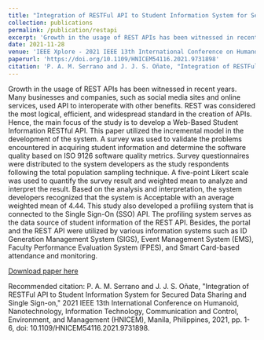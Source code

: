 ```yaml
---
title: "Integration of RESTFul API to Student Information System for Secured Data Sharing and Single Sign-on"
collection: publications
permalink: /publication/restapi
excerpt: 'Growth in the usage of REST APIs has been witnessed in recent years. Many businesses and companies, such as social media sites and online services, used API to interoperate with other benefits. REST was considered the most logical, efficient, and widespread standard in the creation of APIs. Hence, the main focus of the study is to develop a Web-Based Student Information RESTful API. This paper utilized the incremental model in the development of the system. A survey was used to validate the problems encountered in acquiring student information and determine the software quality based on ISO 9126 software quality metrics. Survey questionnaires were distributed to the system developers as the study respondents following the total population sampling technique. A five-point Likert scale was used to quantify the survey result and weighted mean to analyze and interpret the result. Based on the analysis and interpretation, the system developers recognized that the system is Acceptable with an average weighted mean of 4.44. This study also developed a profiling system that is connected to the Single Sign-On (SSO) API. The profiling system serves as the data source of student information of the REST API. Besides, the portal and the REST API were utilized by various information systems such as ID Generation Management System (SIGS), Event Management System (EMS), Faculty Performance Evaluation System (FPES), and Smart Card-based attendance and monitoring.'
date: 2021-11-28
venue: 'IEEE Xplore - 2021 IEEE 13th International Conference on Humanoid, Nanotechnology, Information Technology, Communication and Control, Environment, and Management (HNICEM)'
paperurl: 'https://doi.org/10.1109/HNICEM54116.2021.9731898'
citation: 'P. A. M. Serrano and J. J. S. Oñate, "Integration of RESTFul API to Student Information System for Secured Data Sharing and Single Sign-on," 2021 IEEE 13th International Conference on Humanoid, Nanotechnology, Information Technology, Communication and Control, Environment, and Management (HNICEM), Manila, Philippines, 2021, pp. 1-6, doi: 10.1109/HNICEM54116.2021.9731898.'
---
```

Growth in the usage of REST APIs has been witnessed in recent years. Many businesses and companies, such as social media sites and online services, used API to interoperate with other benefits. REST was considered the most logical, efficient, and widespread standard in the creation of APIs. Hence, the main focus of the study is to develop a Web-Based Student Information RESTful API. This paper utilized the incremental model in the development of the system. A survey was used to validate the problems encountered in acquiring student information and determine the software quality based on ISO 9126 software quality metrics. Survey questionnaires were distributed to the system developers as the study respondents following the total population sampling technique. A five-point Likert scale was used to quantify the survey result and weighted mean to analyze and interpret the result. Based on the analysis and interpretation, the system developers recognized that the system is Acceptable with an average weighted mean of 4.44. This study also developed a profiling system that is connected to the Single Sign-On (SSO) API. The profiling system serves as the data source of student information of the REST API. Besides, the portal and the REST API were utilized by various information systems such as ID Generation Management System (SIGS), Event Management System (EMS), Faculty Performance Evaluation System (FPES), and Smart Card-based attendance and monitoring.

[Download paper here](http://iamjcoo.github.io/files/paper2.pdf)

Recommended citation: P. A. M. Serrano and J. J. S. Oñate, "Integration of RESTFul API to Student Information System for Secured Data Sharing and Single Sign-on," 2021 IEEE 13th International Conference on Humanoid, Nanotechnology, Information Technology, Communication and Control, Environment, and Management (HNICEM), Manila, Philippines, 2021, pp. 1-6, doi: 10.1109/HNICEM54116.2021.9731898.
